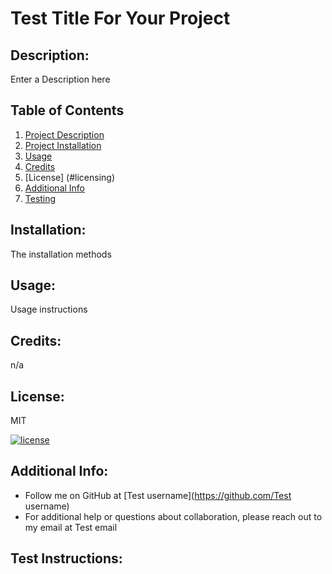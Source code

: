 # Test Title For Your Project

  ## Description:
  Enter a Description here

  ## Table of Contents 
  1. [Project Description](#description)
  2. [Project Installation](#installation)
  3. [Usage](#usage)
  4. [Credits](#credits)
  5. [License] (#licensing)
  6. [Additional Info](#github)
  7. [Testing](#testing)
  
  ## Installation:
  The installation methods

  ## Usage:
  Usage instructions

  ## Credits:
  n/a

  ## License:
  MIT
  
  [![license](https://img.shields.io/badge/license-MIT-blue)](https://shields.io)

  

  ## Additional Info:
  - Follow me on GitHub at [Test username](https://github.com/Test username)
  - For additional help or questions about collaboration, please reach out to my email at Test email
  
  ## Test Instructions:
  